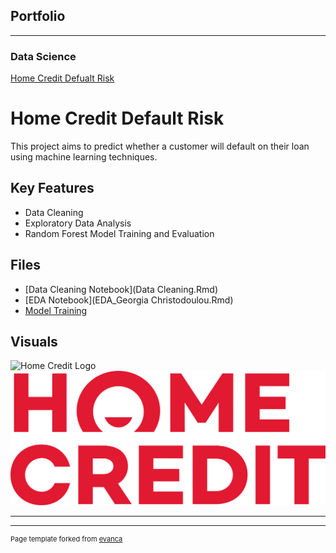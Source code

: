 ## Portfolio

---

### Data Science

[Home Credit Defualt Risk](/index.md)

# Home Credit Default Risk

This project aims to predict whether a customer will default on their loan using machine learning techniques.

## Key Features
- Data Cleaning
- Exploratory Data Analysis
- Random Forest Model Training and Evaluation

## Files
- [Data Cleaning Notebook](Data Cleaning.Rmd)
- [EDA Notebook](EDA_Georgia Christodoulou.Rmd)
- [Model Training](model-training.Rmd)

## Visuals
<img src="../../images/Home_Credit_logo.svg.png" alt="Home Credit Logo" style="width: 300px;"/>

<img src="images/Home_Credit_logo.svg.png?raw=true"/>

---




---
<p style="font-size:11px">Page template forked from <a href="https://github.com/evanca/quick-portfolio">evanca</a></p>
<!-- Remove above link if you don't want to attibute -->
